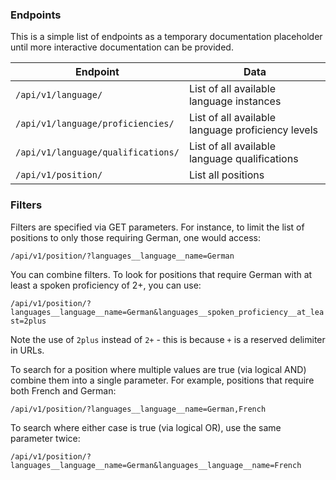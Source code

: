 ### Endpoints

This is a simple list of endpoints as a temporary documentation placeholder until more interactive documentation can be provided.

| Endpoint | Data |
| -------- | ---- |
| `/api/v1/language/` | List of all available language instances |
| `/api/v1/language/proficiencies/` | List of all available language proficiency levels |
| `/api/v1/language/qualifications/` | List of all available language qualifications |
| `/api/v1/position/` | List all positions |

### Filters

Filters are specified via GET parameters. For instance, to limit the list of positions to only those requiring German, one would access:

`/api/v1/position/?languages__language__name=German`

You can combine filters. To look for positions that require German with at least a spoken proficiency of 2+, you can use:

`/api/v1/position/?languages__language__name=German&languages__spoken_proficiency__at_least=2plus`

Note the use of `2plus` instead of `2+` - this is because `+` is a reserved delimiter in URLs.

To search for a position where multiple values are true (via logical AND) combine them into a single parameter. For example, positions that require both French and German:

`/api/v1/position/?languages__language__name=German,French`

To search where either case is true (via logical OR), use the same parameter twice:

`/api/v1/position/?languages__language__name=German&languages__language__name=French`
